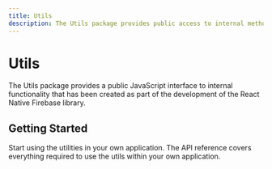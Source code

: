 ```yaml
---
title: Utils
description: The Utils package provides public access to internal methods to aide with development
---
```


# Utils

The Utils package provides a public JavaScript interface to internal functionality that has been created as part of the
development of the React Native Firebase library.

## Getting Started

<Grid columns="2">
	<Block
		icon="build"
		color="#ffc107"
		title="Quick Start"
		to="/quick-start"
	>
    Start using the utilities in your own application.
	</Block>
  <Block
		icon="layers"
		color="#03A9F4"
		title="Reference"
		to="/reference"
	>
    The API reference covers everything required to use the utils within your own application.
	</Block>
</Grid>
